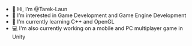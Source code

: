 - 👋 Hi, I’m @Tarek-Laun
- 👀 I’m interested in Game Development and Game Engine Development
- 🌱 I’m currently learning C++ and OpenGL
- 💻 I'm also currently working on a mobile and PC multiplayer game in Unity
